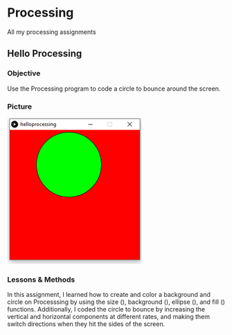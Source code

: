 # Processing
All my processing assignments

## Hello Processing
### Objective
Use the Processing program to code a circle to bounce around the screen.
### Picture
![alt text](helloprocessingpic.PNG)
### Lessons & Methods
In this assignment, I learned how to create and color a background and circle on Processsing by using the size (), background (), ellipse (), and fill () functions.  Additionally, I coded the circle to bounce by increasing the vertical and horizontal components at different rates, and making them switch directions when they hit the sides of the screen.
